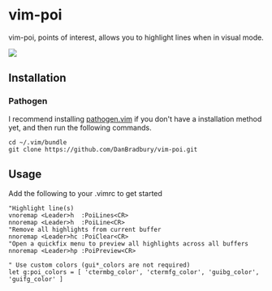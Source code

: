 # vim-poi

vim-poi, points of interest, allows you to highlight lines when in visual mode.

![](http://i.imgur.com/kqbHMjA.gif)

## Installation

### Pathogen
I recommend installing [pathogen.vim](https://github.com/tpope/vim-pathogen) if you don't have a installation method yet, and
then run the following commands.

```
cd ~/.vim/bundle
git clone https://github.com/DanBradbury/vim-poi.git
```

## Usage
Add the following to your .vimrc to get started

```vim
"Highlight line(s)
vnoremap <Leader>h  :PoiLines<CR>
nnoremap <Leader>h  :PoiLine<CR>
"Remove all highlights from current buffer
nnoremap <Leader>hc :PoiClear<CR>
"Open a quickfix menu to preview all highlights across all buffers
nnoremap <Leader>hp :PoiPreview<CR>

" Use custom colors (gui*_colors are not required)
let g:poi_colors = [ 'ctermbg_color', 'ctermfg_color', 'guibg_color', 'guifg_color' ]
```

